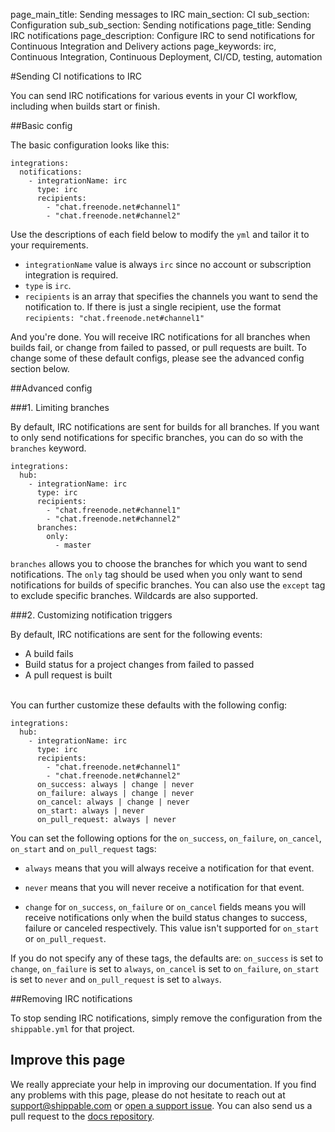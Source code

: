 page_main_title: Sending messages to IRC
main_section: CI
sub_section: Configuration
sub_sub_section: Sending notifications
page_title: Sending IRC notifications
page_description: Configure IRC to send notifications for Continuous Integration and Delivery actions
page_keywords: irc, Continuous Integration, Continuous Deployment, CI/CD, testing, automation

#Sending CI notifications to IRC

You can send IRC notifications for various events in your CI workflow, including when builds start or finish.

##Basic config

The basic configuration looks like this:

```
integrations:
  notifications:
    - integrationName: irc
      type: irc
      recipients:
        - "chat.freenode.net#channel1"
        - "chat.freenode.net#channel2"
```
Use the descriptions of each field below to modify the `yml` and tailor it to your requirements.

- `integrationName` value is always `irc` since no account or subscription integration is required.
- `type` is `irc`.
- `recipients` is an array that specifies the channels you want to send the notification to. If there is just a single recipient, use the format `recipients: "chat.freenode.net#channel1"`

And you're done. You will receive IRC notifications for all branches when builds fail, or change from failed to passed, or pull requests are built. To change some of these default configs, please see the advanced config section below.


##Advanced config

###1. Limiting branches

By default, IRC notifications are sent for builds for all branches. If you want to only send notifications for specific branches, you can do so with the `branches` keyword.

```
integrations:                               
  hub:
    - integrationName: irc   
      type: irc  
      recipients:
        - "chat.freenode.net#channel1"
        - "chat.freenode.net#channel2"
      branches:
        only:
          - master
```

`branches` allows you to choose the branches for which you want to send notifications. The `only` tag should be used when you only want to send notifications for builds of specific branches. You can also use the `except` tag to exclude specific branches. Wildcards are also supported.


###2. Customizing notification triggers

By default, IRC notifications are sent for the following events:

- <i class="ion-ios-minus-empty"></i> A build fails
- <i class="ion-ios-minus-empty"></i> Build status for a project changes from failed to passed
- <i class="ion-ios-minus-empty"></i> A pull request is built

<br>
You can further customize these defaults with the following config:

```
integrations:                               
  hub:
    - integrationName: irc
      type: irc  
      recipients:
        - "chat.freenode.net#channel1"
        - "chat.freenode.net#channel2"
      on_success: always | change | never
      on_failure: always | change | never
      on_cancel: always | change | never
      on_start: always | never
      on_pull_request: always | never

```

You can set the following options for the `on_success`, `on_failure`, `on_cancel`, `on_start` and `on_pull_request` tags:

- <i class="ion-ios-minus-empty"></i>`always` means that you will always receive a notification for that event.

- <i class="ion-ios-minus-empty"></i> `never` means that you will never receive a notification for that event.

- <i class="ion-ios-minus-empty"></i> `change` for `on_success`, `on_failure` or `on_cancel` fields means you will receive notifications only when the build status changes to success, failure or canceled respectively. This value isn't supported for `on_start` or `on_pull_request`.

If you do not specify any of these tags, the defaults are: `on_success` is set to `change`, `on_failure` is set to `always`, `on_cancel` is set to `on_failure`, `on_start` is set to `never` and `on_pull_request` is set to `always`.

##Removing IRC notifications

To stop sending IRC notifications, simply remove the configuration from the `shippable.yml` for that project.

## Improve this page

We really appreciate your help in improving our documentation. If you find any problems with this page, please do not hesitate to reach out at [support@shippable.com](mailto:support@shippable.com) or [open a support issue](https://www.github.com/Shippable/support/issues). You can also send us a pull request to the [docs repository](https://www.github.com/Shippable/docs).
